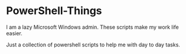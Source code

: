 # PowerShell-Things
I am a lazy Microsoft Windows admin.  These scripts make my work life easier.


Just a collection of powershell scripts to help me with day to day tasks. 
